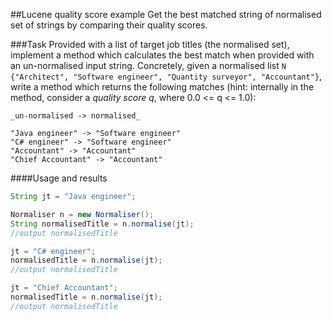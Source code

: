 ##Lucene quality score example
Get the best matched string of normalised set of strings by comparing their quality scores.

###Task
Provided with a list of target job titles (the normalised set), implement a method which calculates the best match when provided with an un-normalised input string. Concretely, given a normalised list `N {"Architect", "Software engineer", "Quantity surveyor", "Accountant"}`, write a method which returns the following matches (hint: internally in the method, consider a _quality score q_, where 0.0 <= q <= 1.0):
```
_un-normalised -> normalised_

"Java engineer" -> "Software engineer"
"C# engineer" -> "Software engineer"
"Accountant" -> "Accountant"
"Chief Accountant" -> "Accountant"
```

####Usage and results
```java
String jt = "Java engineer";

Normaliser n = new Normaliser();
String normalisedTitle = n.normalise(jt);
//output normalisedTitle

jt = "C# engineer";
normalisedTitle = n.normalise(jt);
//output normalisedTitle

jt = "Chief Accountant";
normalisedTitle = n.normalise(jt);
//output normalisedTitle
```
